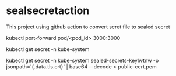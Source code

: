 # sealsecretaction
This project using github action to convert scret file to sealed secret

 kubectl port-forward pod/<pod_id> 3000:3000

  kubectl get secret -n kube-system

 kubectl get secret -n kube-system sealed-secrets-keylwtnw -o jsonpath='{.data.tls\.crt}' | base64 --decode > public-cert.pem
